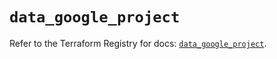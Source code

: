 # `data_google_project`

Refer to the Terraform Registry for docs: [`data_google_project`](https://registry.terraform.io/providers/hashicorp/google-beta/6.29.0/docs/data-sources/google_project).

